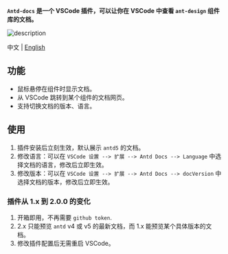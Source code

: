 **`Antd-docs` 是一个 VSCode 插件，可以让你在 VSCode 中查看 `ant-design` 组件库的文档。**

![description](https://github.com/jrr997/antd-docs-vscode/blob/master/description.gif?raw=true)

中文 | [English](./README.md)

## 功能
 - 鼠标悬停在组件时显示文档。
 - 从 VSCode 跳转到某个组件的文档网页。
 - 支持切换文档的版本、语言。

## 使用
  1. 插件安装后立刻生效，默认展示 `antd5` 的文档。
  2. 修改语言：可以在 `VSCode 设置 --> 扩展 --> Antd Docs --> Language` 中选择文档的语言，修改后立即生效。
  3. 修改版本：可以在 `VSCode 设置 --> 扩展 --> Antd Docs --> docVersion` 中选择文档的版本，修改后立即生效。

### 插件从 1.x 到 2.0.0 的变化
  1. 开箱即用，不再需要 `github token`.
  2. 2.x 只能预览 `antd` v4 或 v5 的最新文档，而 1.x 能预览某个具体版本的文档。
  3. 修改插件配置后无需重启 VSCode。





